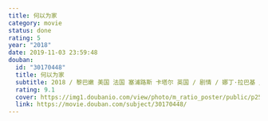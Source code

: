 ```yaml
---
title: 何以为家
category: movie
status: done
rating: 5
year: "2018"
date: 2019-11-03 23:59:48
douban:
  id: "30170448"
  title: 何以为家
  subtitle: 2018 / 黎巴嫩 美国 法国 塞浦路斯 卡塔尔 英国 / 剧情 / 娜丁·拉巴基 / 赞恩·阿尔·拉菲亚 约丹诺斯·希费罗
  rating: 9.1
  cover: https://img1.doubanio.com/view/photo/m_ratio_poster/public/p2555295759.jpg
  link: https://movie.douban.com/subject/30170448/
---
```



